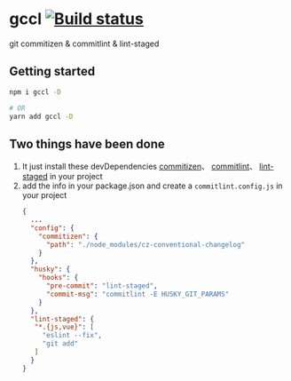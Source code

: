 # gccl [![Build status](https://travis-ci.com/LeeRayno/gccl.svg?branch=master)](https://travis-ci.com/LeeRayno/gccl)

git commitizen &amp; commitlint &amp; lint-staged

## Getting started

```sh
npm i gccl -D

# OR
yarn add gccl -D
```

## Two things have been done

1. It just install these devDependencies [commitizen](https://github.com/commitizen/cz-cli)、 [commitlint](https://github.com/conventional-changelog/commitlint)、 [lint-staged](https://github.com/okonet/lint-staged) in your project
2. add the info in your package.json and create a `commitlint.config.js` in your project
   ```json
   {
     ...
     "config": {
       "commitizen": {
         "path": "./node_modules/cz-conventional-changelog"
       }
     },
     "husky": {
       "hooks": {
         "pre-commit": "lint-staged",
         "commit-msg": "commitlint -E HUSKY_GIT_PARAMS"
       }
     },
     "lint-staged": {
      "*.{js,vue}": [
        "eslint --fix",
        "git add"
      ]
     }
   }
   ```
